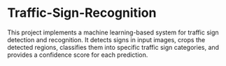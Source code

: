 # Traffic-Sign-Recognition
This project implements a machine learning-based system for traffic sign detection and recognition. It detects signs in input images, crops the detected regions, classifies them into specific traffic sign categories, and provides a confidence score for each prediction.
